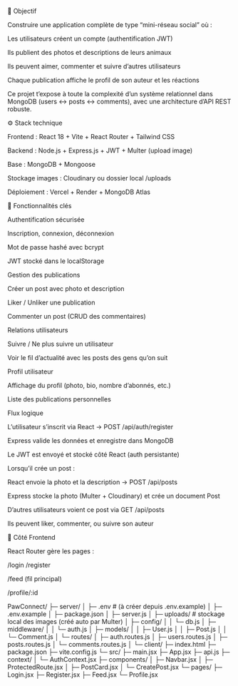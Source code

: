 🎯 Objectif

Construire une application complète de type “mini-réseau social” où :

Les utilisateurs créent un compte (authentification JWT)

Ils publient des photos et descriptions de leurs animaux

Ils peuvent aimer, commenter et suivre d’autres utilisateurs

Chaque publication affiche le profil de son auteur et les réactions

Ce projet t’expose à toute la complexité d’un système relationnel dans MongoDB (users ↔ posts ↔ comments), avec une architecture d’API REST robuste.

⚙️ Stack technique

Frontend : React 18 + Vite + React Router + Tailwind CSS

Backend : Node.js + Express.js + JWT + Multer (upload image)

Base : MongoDB + Mongoose

Stockage images : Cloudinary ou dossier local /uploads

Déploiement : Vercel + Render + MongoDB Atlas

🧩 Fonctionnalités clés

Authentification sécurisée

Inscription, connexion, déconnexion

Mot de passe hashé avec bcrypt

JWT stocké dans le localStorage

Gestion des publications

Créer un post avec photo et description

Liker / Unliker une publication

Commenter un post (CRUD des commentaires)

Relations utilisateurs

Suivre / Ne plus suivre un utilisateur

Voir le fil d’actualité avec les posts des gens qu’on suit

Profil utilisateur

Affichage du profil (photo, bio, nombre d’abonnés, etc.)

Liste des publications personnelles



Flux logique

L’utilisateur s’inscrit via React → POST /api/auth/register

Express valide les données et enregistre dans MongoDB

Le JWT est envoyé et stocké côté React (auth persistante)

Lorsqu’il crée un post :

React envoie la photo et la description → POST /api/posts

Express stocke la photo (Multer + Cloudinary) et crée un document Post

D’autres utilisateurs voient ce post via GET /api/posts

Ils peuvent liker, commenter, ou suivre son auteur

🎨 Côté Frontend

React Router gère les pages :

/login
/register

/feed (fil principal)

/profile/:id

PawConnect/
├─ server/
│  ├─ .env                  # (à créer depuis .env.example)
│  ├─ .env.example
│  ├─ package.json
│  ├─ server.js
│  ├─ uploads/              # stockage local des images (créé auto par Multer)
│  ├─ config/
│  │  └─ db.js
│  ├─ middleware/
│  │  └─ auth.js
│  ├─ models/
│  │  ├─ User.js
│  │  ├─ Post.js
│  │  └─ Comment.js
│  └─ routes/
│     ├─ auth.routes.js
│     ├─ users.routes.js
│     ├─ posts.routes.js
│     └─ comments.routes.js
│
└─ client/
   ├─ index.html
   ├─ package.json
   ├─ vite.config.js
   └─ src/
      ├─ main.jsx
      ├─ App.jsx
      ├─ api.js
      ├─ context/
      │  └─ AuthContext.jsx
      ├─ components/
      │  ├─ Navbar.jsx
      │  ├─ ProtectedRoute.jsx
      │  ├─ PostCard.jsx
      │  └─ CreatePost.jsx
      └─ pages/
         ├─ Login.jsx
         ├─ Register.jsx
         ├─ Feed.jsx
         └─ Profile.jsx
